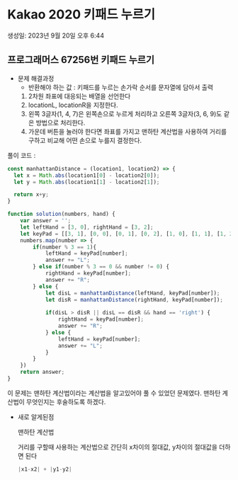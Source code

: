 # Kakao 2020 키패드 누르기

생성일: 2023년 9월 20일 오후 6:44

## 프로그래머스 67256번 키패드 누르기

- 문제 해결과정
    - 반환해야 하는 값 : 키패드를 누르는 손가락 순서를 문자열에 담아서 출력
    1. 2차원 좌표에 대응되는 배열을 선언한다
    2. locationL, locationR을 지정한다.
    3. 왼쪽 3글자(1, 4, 7)은 왼쪽손으로 누르게 처리하고 오른쪽 3글자(3, 6, 9)도 같은 방법으로 처리한다.
    4. 가운데 버튼을 눌러야 한다면 좌표를 가지고 맨하탄 계산법을 사용하여 거리를 구하고 비교해 어떤 손으로 누를지 결정한다.

풀이 코드 :

```jsx
const manhattanDistance = (location1, location2) => {
  let x = Math.abs(location1[0] - location2[0]);
  let y = Math.abs(location1[1] - location2[1]);

  return x+y;
}

function solution(numbers, hand) {
    var answer = '';
    let leftHand = [3, 0], rightHand = [3, 2];
    let keyPad = [[3, 1], [0, 0], [0, 1], [0, 2], [1, 0], [1, 1], [1, 2], [2, 0], [2, 1], [2, 2]];
    numbers.map(number => {
        if(number % 3 == 1){
            leftHand = keyPad[number];
            answer += "L";
        } else if(number % 3 == 0 && number != 0) {
            rightHand = keyPad[number];
            answer += "R";
        } else {
            let disL = manhattanDistance(leftHand, keyPad[number]);
            let disR = manhattanDistance(rightHand, keyPad[number]);
            
            if(disL > disR || disL == disR && hand == 'right') {
                rightHand = keyPad[number];
                answer += "R";
            } else {
                leftHand = keyPad[number];
                answer += "L";
            }
        }
    })
    return answer;
}
```

이 문제는 맨하탄 계산법이라는 계산법을 알고있어야 풀 수 있었던 문제였다. 맨하탄 계산법이 무엇인지는 후술하도록 하겠다.

- 새로 알게된점
    
    맨하탄 계산법
    
    거리를 구할때 사용하는 계산법으로 간단히 x차이의 절대값, y차이의 절대값을 더하면 된다
    
    ```jsx
    |x1-x2| + |y1-y2|
    ```